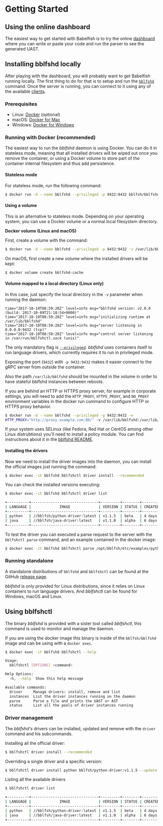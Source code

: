 # Getting Started

## Using the online dashboard

The easiest way to get started with Babelfish is to try the online [dashboard](http://dashboard.bblf.sh/) where you can write or paste your code and run the parser to see the generated UAST.

## Installing bblfshd locally

After playing with the dashboard, you will probably want to get Babelfish running locally. The first thing to do for that is to setup and run the [`bblfshd`](https://github.com/bblfsh/bblfshd) command. Once the server is running, you can connect to it using any of the available [clients](language-clients.md).

### Prerequisites

* Linux: [Docker](https://www.docker.com/community-edition) \(optional\)
* macOS: [Docker for Mac](https://www.docker.com/docker-mac)
* Windows: [Docker for Windows](https://www.docker.com/docker-windows)

### Running with Docker \(recommended\)

The easiest way to run the _bblfshd_ daemon is using Docker. You can do it in stateless mode, meaning that all installed drivers will be wiped out once you remove the container, or using a Docker volume to store part of the container internal filesystem and thus add persistence.

#### Stateless mode

For stateless mode, run the following command:

```bash
$ docker run -d --name bblfshd --privileged -p 9432:9432 bblfsh/bblfshd
```

#### Using a volume

This is an alternative to stateless mode. Depending on your operating system, you can use a Docker volume or a normal local filesystem directory.

**Docker volume \(Linux and macOS\)**

First, create a volume with the command:

```bash
$ docker run -d --name bblfshd --privileged -p 9432:9432 -v /var/lib/bblfshd:/var/lib/bblfshd bblfsh/bblfshd
```

On macOS, first create a new volume where the installed drivers will be kept:

```bash
$ docker volume create bblfshd-cache
```

#### Volume mapped to a local directory \(Linux only\)

In this case, just specify the local directory in the `-v` parameter when running the daemon:

```text
time="2017-10-10T08:59:20Z" level=info msg="bblfshd version: v2.0.0 (build: 2017-10-09T21:18:54+0000)"
time="2017-10-10T08:59:20Z" level=info msg="initializing runtime at /var/lib/bblfshd"
time="2017-10-10T08:59:20Z" level=info msg="server listening in 0.0.0.0:9432 (tcp)"
time="2017-10-10T08:59:20Z" level=info msg="control server listening in /var/run/bblfshctl.sock (unix)"
```

The only mandatory flag is [`--privileged`](https://docs.docker.com/engine/reference/run/#runtime-privilege-and-linux-capabilities). _bblfshd_ uses containers itself to run language drivers, which currently requires it to run in privileged mode.

Exposing the port \(`9432`\) with `-p 9432:9432` makes it easier connect to the gRPC server from outside the container.

Also the path `/var/lib/bblfshd` should be mounted in the volume in order to have stateful bblfshd instances between reboots.

If you are behind an HTTP or HTTPS proxy server, for example in corporate settings, you will need to add the `HTTP_PROXY`, `HTTPS_PROXY`, and `NO_PROXY` environment variables in the docker run command to configure HTTP or HTTPS proxy behavior.

```bash
$ docker run -d --name bblfshd --privileged -p 9432:9432 -e 
HTTP_PROXY="http://proxy.example.com:80/" -v /var/lib/bblfshd:/var/lib/bblfshd bblfsh/bblfshd
```

If your system uses SELinux \(like Fedora, Red Hat or CentOS among other Linux distrubtions\) you'll need to install a policy module. You can find instructions about it in the [bblfshd README](https://github.com/bblfsh/bblfshd#selinux).

#### Installing the drivers

Now we need to install the driver images into the daemon, you can install the official images just running the command:

```bash
$ docker exec -it bblfshd bblfshctl driver install --recommended
```

You can check the installed versions executing:

```bash
$ docker exec -it bblfshd bblfshctl driver list
```

```bash
+----------+-------------------------------+---------+--------+---------+--------+-----+-------------+
| LANGUAGE |             IMAGE             | VERSION | STATUS | CREATED |   OS   | GO  |   NATIVE    |
+----------+-------------------------------+---------+--------+---------+--------+-----+-------------+
| python   | //bblfsh/python-driver:latest | v1.1.5  | beta   | 4 days  | alpine | 1.8 | 3.6.2       |
| java     | //bblfsh/java-driver:latest   | v1.1.0  | alpha  | 6 days  | alpine | 1.8 | 8.131.11-r2 |
+----------+-------------------------------+---------+--------+---------+--------+-----+-------------+
```

To test the driver you can executed a parse request to the server with the `bblfshctl parse` command, and an example contained in the docker image:

```bash
$ docker exec -it bblfshd bblfshctl parse /opt/bblfsh/etc/examples/python.py
```

### Running standalone

A standalone distributions of `bblfshd` and `bblfshctl` can be found at the GitHub [release page](https://github.com/bblfsh/bblfshd/releases).

_bblfshd_ is only provided for Linux distributions, since it relies on Linux containers to run language drivers. And _bblfshctl_ can be found for Windows, macOS and Linux.

## Using bblfshctl

The binary _bblfshd_ is provided with a sister tool called _bblfshctl_, this command is used to monitor and manage the daemon.

If you are using the docker image this binary is inside of the `bblfsh/bblfshd` image and can be using with a `docker exec`.

```bash
$ docker exec -it bblfshd bblfshctl --help
```

```bash
Usage:
  bblfshctl [OPTIONS] <command>

Help Options:
  -h, --help  Show this help message

Available commands:
  driver     Manage drivers: install, remove and list
  instances  List the driver instances running on the daemon
  parse      Parse a file and prints the UAST or AST
  status     List all the pools of driver instances running
```

### Driver management

The _bblfshd's_ drivers can be installed, updated and remove with the `driver` command and his subcommands.

Installing all the official driver:

```bash
$ bblfshctl driver install --recommended
```

Overriding a single driver and a specific version:

```bash
$ bblfshctl driver install python bblfsh/python-driver:v1.1.5 --update
```

Listing all the available drivers

```bash
$ bblfshctl driver list
```

```bash
+----------+-------------------------------+---------+--------+---------+--------+-----+-------------+
| LANGUAGE |             IMAGE             | VERSION | STATUS | CREATED |   OS   | GO  |   NATIVE    |
+----------+-------------------------------+---------+--------+---------+--------+-----+-------------+
| python   | //bblfsh/python-driver:latest | v1.1.5  | beta   | 4 days  | alpine | 1.8 | 3.6.2       |
| java     | //bblfsh/java-driver:latest   | v1.1.0  | alpha  | 6 days  | alpine | 1.8 | 8.131.11-r2 |
+----------+-------------------------------+---------+--------+---------+--------+-----+-------------+
```

